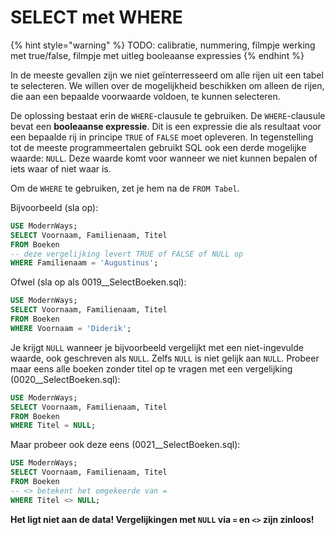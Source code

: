 # SELECT met WHERE

{% hint style="warning" %}
TODO: calibratie, nummering, filmpje werking met true/false, filmpje met uitleg booleaanse expressies
{% endhint %}

In de meeste gevallen zijn we niet geïnterresseerd om alle rijen uit een tabel te selecteren. We willen over de mogelijkheid beschikken om alleen de rijen, die aan een bepaalde voorwaarde voldoen, te kunnen selecteren.

De oplossing bestaat erin de `WHERE`-clausule te gebruiken. De `WHERE`-clausule bevat een **booleaanse expressie**. Dit is een expressie die als resultaat voor een bepaalde rij in principe `TRUE` of `FALSE` moet opleveren. In tegenstelling tot de meeste programmeertalen gebruikt SQL ook een derde mogelijke waarde: `NULL`. Deze waarde komt voor wanneer we niet kunnen bepalen of iets waar of niet waar is.

Om de `WHERE` te gebruiken, zet je hem na de `FROM Tabel`.

Bijvoorbeeld \(sla op):

```sql
USE ModernWays;
SELECT Voornaam, Familienaam, Titel 
FROM Boeken
-- deze vergelijking levert TRUE of FALSE of NULL op
WHERE Familienaam = 'Augustinus';
```

Ofwel \(sla op als 0019\_\_SelectBoeken.sql\):

```sql
USE ModernWays;
SELECT Voornaam, Familienaam, Titel 
FROM Boeken
WHERE Voornaam = 'Diderik';
```

Je krijgt `NULL` wanneer je bijvoorbeeld vergelijkt met een niet-ingevulde waarde, ook geschreven als `NULL`. Zelfs `NULL` is niet gelijk aan `NULL`. Probeer maar eens alle boeken zonder titel op te vragen met een vergelijking \(0020\_\_SelectBoeken.sql\):

```sql
USE ModernWays;
SELECT Voornaam, Familienaam, Titel 
FROM Boeken
WHERE Titel = NULL;
```

Maar probeer ook deze eens \(0021\_\_SelectBoeken.sql\):

```sql
USE ModernWays;
SELECT Voornaam, Familienaam, Titel 
FROM Boeken
-- <> betekent het omgekeerde van =
WHERE Titel <> NULL;
```

**Het ligt niet aan de data! Vergelijkingen met `NULL` via `=` en `<>` zijn zinloos!**
